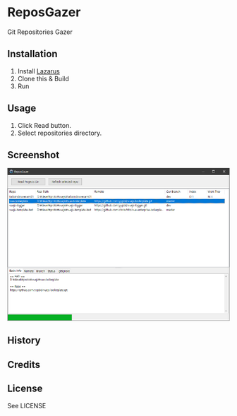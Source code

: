 # ReposGazer

Git Repositories Gazer

## Installation

1. Install [Lazarus](http://www.lazarus-ide.org/)
2. Clone this & Build
3. Run

## Usage

1. Click Read button.
2. Select repositories directory.


## Screenshot

![Windows Version](/screenshot/win_v1.0.0.0.png?raw=true "Windows Version")

## History


## Credits


## License

See LICENSE
